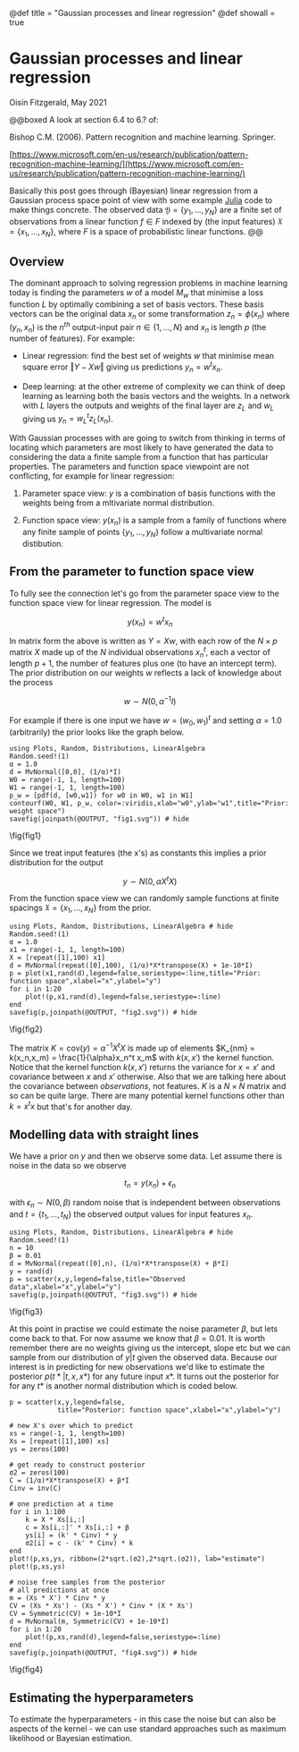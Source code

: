 @def title = "Gaussian processes and linear regression"
@def showall = true

# Gaussian processes and linear regression
Oisín Fitzgerald, May 2021

@@boxed
A look at section 6.4 to 6.? of: 
 
Bishop C.M. (2006). Pattern recognition and machine learning. Springer.

[https://www.microsoft.com/en-us/research/publication/pattern-recognition-machine-learning/](https://www.microsoft.com/en-us/research/publication/pattern-recognition-machine-learning/)

Basically this post goes through (Bayesian) linear regression from a Gaussian process space point of view with some example [Julia](https://julialang.org/) code to make things concrete. The observed data $\mathfrak{Y} = \{y_1,...,y_N\}$ are a finite set of observations from a linear function $f \in F$ indexed by (the input features) $\mathfrak{X} = \{x_1,...,x_N\}$, where $F$ is a space of probabilistic linear functions.
@@

## Overview

The dominant approach to solving regression problems in machine learning today is finding the parameters $w$ of a model $M_w$ that minimise a loss function $L$ by optimally combining a set of basis vectors. These basis vectors can be the original data $x_n$ or some transformation $z_n = \phi(x_n)$ where $(y_n,x_n)$ is the $n^{th}$ output-input pair $n \in \{1,...,N\}$ and $x_n$ is length $p$ (the number of features). For example: 

* Linear regression: find the best set of weights $w$ that minimise mean square error $\left\Vert Y - X w \right\Vert$ giving us predictions $y_n = w^t x_n$. 

* Deep learning: at the other extreme of complexity we can think of deep learning as learning both the basis vectors and the weights. In a network with $L$ layers the outputs and weights of the final layer are $z_L$ and $w_L$ giving us $y_n =  w_L^t z_L(x_n)$. 

With Gaussian processes with are going to switch from thinking in terms of locating which parameters are most likely to have generated the data to considering the data a finite sample from a function that has particular properties. The parameters and function space viewpoint are not conflicting, for example for linear regression:   

1. Parameter space view: $y$ is a combination of basis functions with the weights being from a mltivariate normal distribution. 

2. Function space view: $y(x_n)$ is a sample from a family of functions where any finite sample of points $\{y_1,...,y_N\}$ follow a multivariate normal distibution. 

## From the parameter to function space view

To fully see the connection let's go from the parameter space view to the function space view for linear regression. The model is 

$$y(x_n) = w^t x_n$$

In matrix form the above is written as $Y = X w$, with each row of the $N \times p$ matrix $X$ made up of the $N$ individual observations $x^t_n$, each a vector of length $p+1$, the number of features plus one (to have an intercept term). The prior distribution on our weights $w$ reflects a lack of knowledge about the process

$$w \sim N(0,\alpha^{-1}I)$$ 

For example if there is one input we have $w = (w_0, w_1)^t$ and setting $\alpha = 1.0$ (arbitrarily) the prior looks like the graph below.

```julia:fig1
using Plots, Random, Distributions, LinearAlgebra
Random.seed!(1)
α = 1.0
d = MvNormal([0,0], (1/α)*I)
W0 = range(-1, 1, length=100)
W1 = range(-1, 1, length=100)
p_w = [pdf(d, [w0,w1]) for w0 in W0, w1 in W1]
contourf(W0, W1, p_w, color=:viridis,xlab="w0",ylab="w1",title="Prior: weight space")
savefig(joinpath(@OUTPUT, "fig1.svg")) # hide
```
\fig{fig1}

Since we treat input features (the x's) as constants this implies a prior distribution for the output 

$$y \sim N(0,\alpha X^t X)$$ 

From the function space view we can randomly sample functions at finite spacings $\mathfrak{X} = \{x_1,...,x_N\}$ from the prior.

```julia:fig2
using Plots, Random, Distributions, LinearAlgebra # hide
Random.seed!(1)
α = 1.0
x1 = range(-1, 1, length=100)
X = [repeat([1],100) x1]
d = MvNormal(repeat([0],100), (1/α)*X*transpose(X) + 1e-10*I)
p = plot(x1,rand(d),legend=false,seriestype=:line,title="Prior: function space",xlabel="x",ylabel="y")
for i in 1:20
    plot!(p,x1,rand(d),legend=false,seriestype=:line)
end
savefig(p,joinpath(@OUTPUT, "fig2.svg")) # hide
```
\fig{fig2}

The matrix $K = \text{cov}(y) = \alpha^{-1} X^t X$ is made up of elements $K_{nm} = k(x_n,x_m) = \frac{1}{\alpha}x_n^t x_m$ with $k(x,x')$ the kernel function. Notice that the kernel function $k(x,x')$ returns the variance for $x = x'$ and covariance between $x$ and $x'$ otherwise. Also that we are talking here about the covariance between *observations*, not features. $K$ is a $N \times N$ matrix and so can be quite large. There are many potential kernel functions other than $k = x^tx$ but that's for another day.   

## Modelling data with straight lines

We have a prior on $y$ and then we observe some data. Let assume there is noise in the data so we observe 

$$t_n = y(x_n) + \epsilon_n$$

with $\epsilon_n \sim N(0,\beta)$ random noise that is independent between observations and $t = \{t_1,...,t_N\}$ the observed output values for input features $x_n$. 

```julia:fig3
using Plots, Random, Distributions, LinearAlgebra # hide
Random.seed!(1)
n = 10
β = 0.01
d = MvNormal(repeat([0],n), (1/α)*X*transpose(X) + β*I)
y = rand(d) 
p = scatter(x,y,legend=false,title="Observed data",xlabel="x",ylabel="y")
savefig(p,joinpath(@OUTPUT, "fig3.svg")) # hide
```
\fig{fig3}

At this point in practise we could estimate the noise parameter $\beta$, but lets come back to that. For now assume we know that $\beta = 0.01$. It is worth remember there are no weights giving us the intercept, slope etc but we can 
sample from our distribution of $y|t$ given the observed data. Because our interest is in predicting for new observations we'd like to estimate the posterior $p(t*|t,x,x*)$ for any future input $x*$. It turns out the posterior for for any $t*$ is another
normal distribution which is coded below. 

```julia:fig4
p = scatter(x,y,legend=false,
            title="Posterior: function space",xlabel="x",ylabel="y")

# new X's over which to predict
xs = range(-1, 1, length=100)
Xs = [repeat([1],100) xs]
ys = zeros(100)

# get ready to construct posterior
σ2 = zeros(100)
C = (1/α)*X*transpose(X) + β*I
Cinv = inv(C)

# one prediction at a time 
for i in 1:100
    k = X * Xs[i,:]
    c = Xs[i,:]' * Xs[i,:] + β
    ys[i] = (k' * Cinv) * y
    σ2[i] = c - (k' * Cinv) * k
end
plot!(p,xs,ys, ribbon=(2*sqrt.(σ2),2*sqrt.(σ2)), lab="estimate")
plot!(p,xs,ys)

# noise free samples from the posterior
# all predictions at once
m = (Xs * X') * Cinv * y
CV = (Xs * Xs') - (Xs * X') * Cinv * (X * Xs')
CV = Symmetric(CV) + 1e-10*I
d = MvNormal(m, Symmetric(CV) + 1e-10*I)
for i in 1:20
    plot!(p,xs,rand(d),legend=false,seriestype=:line)
end
savefig(p,joinpath(@OUTPUT, "fig4.svg")) # hide
```

\fig{fig4}


## Estimating the hyperparameters

To estimate the hyperparameters  - in this case the noise but can also be aspects of the kernel - we can use standard approaches such as maximum likelihood or Bayesian estimation.